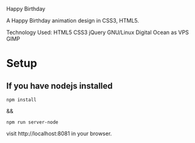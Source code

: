 Happy Birthday

A Happy Birthday animation design in CSS3, HTML5.


Technology Used: HTML5 CSS3 jQuery  GNU/Linux Digital Ocean as VPS GIMP

# Setup



## If you have nodejs installed
```
npm install
```
&&

```
npm run server-node
```
visit http://localhost:8081 in your browser.

